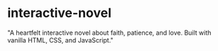 # interactive-novel
"A heartfelt interactive novel about faith, patience, and love. Built with vanilla HTML, CSS, and JavaScript."
